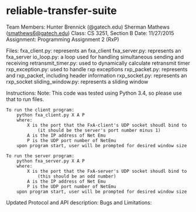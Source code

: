 # reliable-transfer-suite
Team Members:
	Hunter Brennick (@gatech.edu)
	Sherman Mathews (smathews6@gatech.edu)
Class: 		CS 3251, Section B
Date:		11/27/2015
Assignment:	Programming Assignment 2 (RxP)

Files:
	fxa_client.py:			represents an fxa_client
	fxa_server.py: 			represents an fxa_server
	io_loop.py:				a loop used for handling simultaneous sending and receiving
	retransmit_timer.py:	used to dynamically calculate retransmit timer
	rxp_exception.py:		used to handle rxp exceptions
	rxp_packet.py:			represents and rxp_packet, including header information
	rxp_socket.py:			represents an rxp_socket
	sliding_window.py:		represents a sliding window

Instructions:
	Note: This code was tested using Python 3.4, so please use that to run files.

	To run the client program:
		python fxa_client.py X A P
		where:
			X is the port that the FxA-client's UDP socket shoudl bind to
				(it should be the server's port number minus 1)
			A is the IP address of Net Emu
			P is the UDP port number of NetEmu
		upon program start, user will be prompted for desired window size

	To run the server program:
		python fxa_server.py X A P
		where:
			X is the port that the FxA-server's UDP socket shoudl bind to
				(this should be an odd number)
			A is the IP address of Net Emu
			P is the UDP port number of NetEmu
		upon program start, user will be prompted for desired window size

Updated Protocol and API description:
Bugs and Limitations: